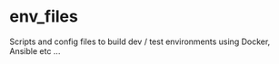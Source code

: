 # env_files
Scripts and config files to build dev / test environments using Docker, Ansible etc ...

